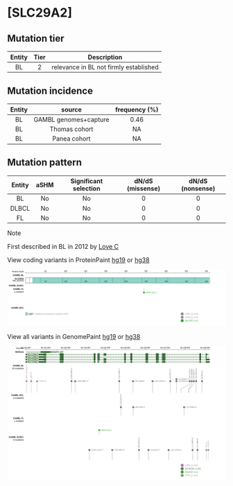 # [SLC29A2]

## Mutation tier

|Entity|Tier|Description                           |
|:------:|:----:|--------------------------------------|
|BL    |2   |relevance in BL not firmly established|
## Mutation incidence

|Entity|source               |frequency (%)|
|:------:|:---------------------:|:-------------:|
|BL    |GAMBL genomes+capture|0.46         |
|BL    |Thomas cohort        |  NA         |
|BL    |Panea cohort         |  NA         |

## Mutation pattern

|Entity|aSHM|Significant selection|dN/dS (missense)|dN/dS (nonsense)|
|:------:|:----:|:---------------------:|:----------------:|:----------------:|
|BL    |No  |No                   |0               |0               |
|DLBCL |No  |No                   |0               |0               |
|FL    |No  |No                   |0               |0               |


> [!NOTE]
> First described in BL in 2012 by [Love C](https://pubmed.ncbi.nlm.nih.gov/23143597)


View coding variants in ProteinPaint [hg19](https://www.bcgsc.ca/downloads/morinlab/GAMBL/test/genes/SLC29A2_protein.html)  or [hg38](https://www.bcgsc.ca/downloads/morinlab/GAMBL/test/genes/SLC29A2_protein_hg38.html)

![image](images/proteinpaint/SLC29A2_NM_001532.svg)

View all variants in GenomePaint [hg19](https://www.bcgsc.ca/downloads/morinlab/GAMBL/test/genes/SLC29A2.html)  or [hg38](https://www.bcgsc.ca/downloads/morinlab/GAMBL/test/genes/SLC29A2_hg38.html)

![image](images/proteinpaint/SLC29A2.svg)
